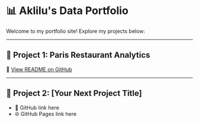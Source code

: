 # 📊 Aklilu's Data Portfolio

Welcome to my portfolio site! Explore my projects below:

---

## 📌 Project 1: Paris Restaurant Analytics

🔗 [View README on GitHub](https://github.com/Aklilu8734/gastro/blob/main/README.md)


---

## 📌 Project 2: [Your Next Project Title]
- 🔗 GitHub link here
- 🌐 GitHub Pages link here

